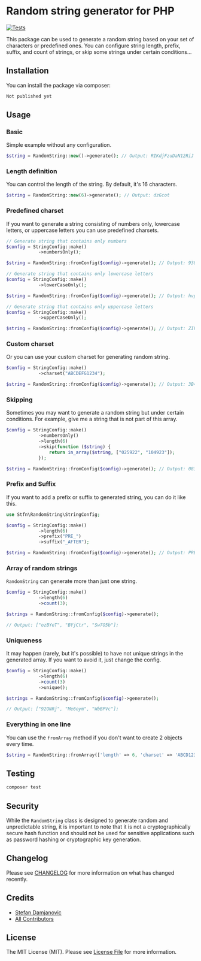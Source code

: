 # Random string generator for PHP

[![Tests](https://img.shields.io/github/actions/workflow/status/stfndamjanovic/php-random-string/run-tests.yml?branch=main&label=tests&style=flat-square)](https://github.com/stfndamjanovic/php-random-string/actions/workflows/run-tests.yml)

This package can be used to generate a random string based on your set of characters or predefined ones. You can configure string length, prefix, suffix, and count of strings, or skip some strings under certain conditions...

## Installation

You can install the package via composer:

```bash
Not published yet
```

## Usage

### Basic
Simple example without any configuration.

```php
$string = RandomString::new()->generate(); // Output: RIKdjFzuDaN12RiJ
```

### Length definition

You can control the length of the string. By default, it's 16 characters.

```php
$string = RandomString::new(6)->generate(); // Output: dzGcot
````

### Predefined charset

If you want to generate a string consisting of numbers only, lowercase letters, or uppercase letters you can use predefined charsets.

```php
// Generate string that contains only numbers
$config = StringConfig::make()
            ->numbersOnly();

$string = RandomString::fromConfig($config)->generate(); // Output: 9387406871490781

// Generate string that contains only lowercase letters
$config = StringConfig::make()
            ->lowerCaseOnly();

$string = RandomString::fromConfig($config)->generate(); // Output: hvphyfmgnvbbajve

// Generate string that contains only uppercase letters
$config = StringConfig::make()
            ->upperCaseOnly();

$string = RandomString::fromConfig($config)->generate(); // Output: ZIVSUDQHAMDNQAYV
```

### Custom charset

Or you can use your custom charset for generating random string.

```php
$config = StringConfig::make()
            ->charset("ABCDEFG1234");

$string = RandomString::fromConfig($config)->generate(); // Output: 3B41B32C2A12A3A1
```

### Skipping

Sometimes you may want to generate a random string but under certain conditions. 
For example, give me a string that is not part of this array.

```php
$config = StringConfig::make()
            ->numbersOnly()
            ->length(6)
            ->skip(function ($string) {
                return in_array($string, ["025922", "104923"]);
            });

$string = RandomString::fromConfig($config)->generate(); // Output: 083712
```

### Prefix and Suffix

If you want to add a prefix or suffix to generated string, you can do it like this.

```php
use Stfn\RandomString\StringConfig;

$config = StringConfig::make()
            ->length(6)
            ->prefix("PRE_")
            ->suffix("_AFTER");

$string = RandomString::fromConfig($config)->generate(); // Output: PRE_rkM7Jl_AFTER
```

### Array of random strings

`RandomString` can generate more than just one string.

```php
$config = StringConfig::make()
            ->length(6)
            ->count(3);

$strings = RandomString::fromConfig($config)->generate();

// Output: ["ozBYeT", "BYjCtr", "Sw7O5b"];
```

### Uniqueness

It may happen (rarely, but it's possible) to have not unique strings in the generated array. If you want to avoid it, just change the config.

```php
$config = StringConfig::make()
            ->length(6)
            ->count(3)
            ->unique();

$strings = RandomString::fromConfig($config)->generate();

// Output: ["92ONRj", "Me6oym", "WbBPVc"];
```

### Everything in one line

You can use the `fromArray` method if you don't want to create 2 objects every time.

```php
$string = RandomString::fromArray(['length' => 6, 'charset' => 'ABCD1234'])->generate(); // Output: CCDA1D
```

## Testing

```bash
composer test
```

## Security

While the `RandomString` class is designed to generate random and unpredictable string, it is important to note that it is not a cryptographically secure hash function and should not be used for sensitive applications such as password hashing or cryptographic key generation.

## Changelog

Please see [CHANGELOG](CHANGELOG.md) for more information on what has changed recently.

## Credits

- [Stefan Damjanovic](https://github.com/stfndamjanovic)
- [All Contributors](../../contributors)

## License

The MIT License (MIT). Please see [License File](LICENSE.md) for more information.

